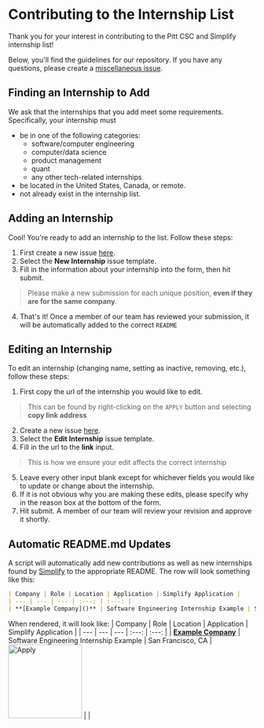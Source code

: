 # Contributing to the Internship List
Thank you for your interest in contributing to the Pitt CSC and Simplify internship list!

Below, you'll find the guidelines for our repository. If you have any questions, please create a [miscellaneous issue](https://github.com/SimplifyJobs/Summer2024-Internships/issues/new/choose).

## Finding an Internship to Add
We ask that the internships that you add meet some requirements. Specifically, your internship must
- be in one of the following categories:
    - software/computer engineering
    - computer/data science
    - product management
    - quant
    - any other tech-related internships
- be located in the United States, Canada, or remote.
- not already exist in the internship list.

## Adding an Internship
Cool! You're ready to add an internship to the list. Follow these steps:

1) First create a new issue [here](https://github.com/SimplifyJobs/Summer2024-Internships/issues/new/choose).
2) Select the **New Internship** issue template.
3) Fill in the information about your internship into the form, then hit submit.
> Please make a new submission for each unique position, **even if they are for the same company**.
4) That's it! Once a member of our team has reviewed your submission, it will be automatically added to the correct `README`

## Editing an Internship
To edit an internship (changing name, setting as inactive, removing, etc.), follow these steps:
1) First copy the url of the internship you would like to edit.
> This can be found by right-clicking on the `APPLY` button and selecting **copy link address**
2) Create a new issue [here](https://github.com/SimplifyJobs/Summer2024-Internships/issues/new/choose).
3) Select the **Edit Internship** issue template.
4) Fill in the url to the **link** input.
> This is how we ensure your edit affects the correct internship
5) Leave every other input blank except for whichever fields you would like to update or change about the internship.
6) If it is not obvious why you are making these edits, please specify why in the reason box at the bottom of the form.
7) Hit submit. A member of our team will review your revision and approve it shortly.

## Automatic README.md Updates
A script will automatically add new contributions as well as new internships found by [Simplify](https://simplify.jobs) to the appropriate README. The row will look something like this:
```md
| Company | Role | Location | Application | Simplify Application |
| --- | --- | --- | :---: | :---: |
| **[Example Company]()** | Software Engineering Internship Example | San Francisco, CA | <img src="https://i.imgur.com/5JF7mJI.png" width="150" alt="Apply"> |  |
```

When rendered, it will look like:
| Company | Role | Location | Application | Simplify Application |
| --- | --- | --- | :---: | :---: |
| **[Example Company]()** | Software Engineering Internship Example | San Francisco, CA | <img src="https://i.imgur.com/5JF7mJI.png" width="150" alt="Apply"> |  |
